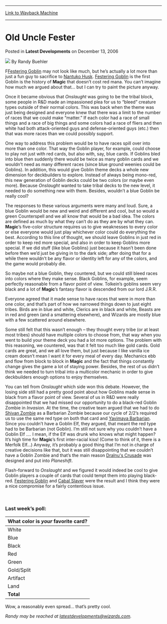 
---
[Link to Wayback Machine](https://web.archive.org/web/20220118022630/https://magic.wizards.com/en/articles/archive/latest-developments/old-uncle-fester-2006-12-13)

[_metadata_:author]:- "Randy Buehler"
[_metadata_:description]:- "FFestering Goblin may not look like much, but he’s actually a lot more than just a fun guy to sacrifice to Nantuko Husk. Festering Goblin is the first Goblin is the history of Magic that doesn’t cost red mana. You can’t imagine how much we argued about that… but I can try to paint the picture anyway. Once it became obvious that Onslaught was going to be the tribal block, some"
[_metadata_:generator]:- "Drupal 7 (http://drupal.org)"
[_metadata_:node]:- "621271"
[_metadata_:publish_date]:- "2006-12-13"
[_metadata_:source]:- "div-main-content"
[_metadata_:title]:- "Old Uncle Fester"
[_metadata_:wayback_capture_timestamp]:- "2022-01-18 02:26:30"
[_metadata_:wayback_raw_url]:- "https://web.archive.org/web/20220118022630id_/https://magic.wizards.com/en/articles/archive/latest-developments/old-uncle-fester-2006-12-13"
[_metadata_:wayback_url]:- "https://magic.wizards.com/en/articles/archive/latest-developments/old-uncle-fester-2006-12-13"
---


Old Uncle Fester
================



 Posted in **Latest Developments**
 on December 13, 2006 






![](https://media.magic.wizards.com/styles/auth_small/public/images/person/Headshot%209-2014_3.jpg)
By Randy Buehler












F[Festering Goblin](http://gatherer.wizards.com/Pages/Card/Details.aspx?&name=Festering%2BGoblin) may not look like much, but he’s actually a lot more than just a fun guy to sacrifice to [Nantuko Husk](https://gatherer.wizards.com/Pages/Card/Details.aspx?name=Nantuko+Husk). [Festering Goblin](https://gatherer.wizards.com/Pages/Card/Details.aspx?name=Festering+Goblin) is the first Goblin is the history of **Magic** that doesn’t cost red mana. You can’t imagine how much we argued about that… but I can try to paint the picture anyway.


Once it became obvious that *Onslaught* was going to be the tribal block, some people in R&D made an impassioned plea for us to “bleed” creature types outside of their normal colors. This was back when the theme was just being designed and everyone knew that there was a limit to the number of races that we could make “matter.” If each color had a race of small things and a race of big things and some colors had a race of fliers and then white had both attack-oriented guys and defense-oriented guys (etc.) then that was more races than we could possibly support.


One way to address this problem would be to have races spill over into more than one color. That way the Goblin player, for example, could choose to play not just with red cards, but also with, say, blue cards. If Goblins bled into blue then suddenly there would be twice as many goblin cards and we wouldn’t need as many different races (since blue ground weenies could be Goblins). In addition, this would give Goblin theme decks a whole new dimension for deckbuilders to explore. Instead of always being mono-red, this new generation of Goblin decks could be two colors (or maybe even more). Because *Onslaught* wanted to take tribal decks to the new level, it needed to do something new with them. Besides, wouldn’t a blue Goblin be really cool?


The responses to these various arguments were many and loud. Sure, a blue Goblin would be new and weird and different and cool, but so would a green Counterspell and we all know that would be a bad idea. The colors are defined as much by what they can’t do as they are by what they can. **Magic**’s five-color structure requires us to give weaknesses to every color or else everyone would just play whichever color could do everything the best. According to this line of thought, we should leave Goblins in just red in order to keep red more special, and also in order to keep Goblins more special. If we did stuff (like blue Goblins) just because it hasn’t been done before then we’d just be giving in to the dark side; after doing that for a while there wouldn’t be any flavor or identity left for any of the colors, and the game would probably die.


So maybe not a blue Goblin, they countered, but we could still bleed races into colors where they make sense. Black Goblins, for example, seem perfectly reasonable from a flavor point of view. Tolkein’s goblins seem very black and a lot of **Magic**’s fantasy flavor is descended from our lord J.R.R.


Everyone agreed that it made sense to have races that were in more than one color, and that’s part of how we narrowed things down to just eight tribes. Birds are in blue and white, Clerics are in black and white, Beasts are in red and green (and a smattering elsewhere), and Wizards are mostly blue with a few scattered around elsewhere.


Some still felt that this wasn’t enough – they thought every tribe (or at least most tribes) should have multiple colors to choose from, that way when you went to build your theme deck you had a lot more options. The problem with this reasoning, we countered, was that it felt too much like gold cards. Gold cards are great, and we all love them, but just because I like vanilla ice cream doesn’t mean I want it for every meal of every day. Mechanics ebb and flow from block to block in **Magic** and the fact that things constantly change gives the game a lot of staying power. Besides, the rest of us didn’t think we needed to turn tribal into a multicolor mechanic in order to give deckbuilders enough options to enjoy themselves.


You can tell from *Onslaught* which side won this debate. However, the losing side still had a pretty good point about how Goblins made sense in black from a flavor point of view. Several of us in R&D were really disappointed that we had missed our opportunity to do a black-red Goblin Zombie in *Invasion*. At the time, the creative team argued that we had to do [Shivan Zombie](https://gatherer.wizards.com/Pages/Card/Details.aspx?name=Shivan+Zombie) as a Barbarian Zombie because our cycle of 2/2’s required us to use the same red type on both that card and [Yavimaya Barbarian](https://gatherer.wizards.com/Pages/Card/Details.aspx?name=Yavimaya+Barbarian). Since you couldn’t have a Goblin Elf, they argued, that meant the red type had to be Barbarian (not Goblin). I’m still not sure why you couldn’t have a Goblin Elf …. I mean, if the Elf was drunk who knows what might happen? It’s high time for **Magic**’s first inter-racial kiss! (Come to think of it, there is a Merfolk Elf…) Anyway, it’s probably a good thing that I’m not in charge of creative decisions like that, but it was still disappointing that we couldn’t have a Goblin Zombie and that’s the main reason [Dralnu's Crusade](https://gatherer.wizards.com/Pages/Card/Details.aspx?name=Dralnu%27s+Crusade) was designed and put into *Planeshift*.


Flash-forward to *Onslaught* and we figured it would indeed be cool to give Goblin players a couple of cards that could tempt them into playing black-red. [Festering Goblin](https://gatherer.wizards.com/Pages/Card/Details.aspx?name=Festering+Goblin) and [Cabal Slaver](https://gatherer.wizards.com/Pages/Card/Details.aspx?name=Cabal+Slaver) were the result and I think they were a nice compromise for a fairly contentious issue.


 

### Last week’s poll:




| **What color is *your* favorite card?** |
| --- |
| White | 953 | 10.1% |
| Blue | 1454 | 15.5% |
| Black | 2001 | 21.3% |
| Red | 866 | 9.2% |
| Green | 1883 | 20.0% |
| Gold/Split | 1461 | 15.5% |
| Artifact | 570 | 6.1% |
| Land | 217 | 2.3% |
| **Total** | **9405** | **100.0%** |

Wow, a reasonably even spread… that’s pretty cool.


*Randy may be reached at latestdevelopments@wizards.com.*





